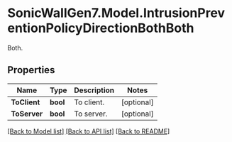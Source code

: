 # SonicWallGen7.Model.IntrusionPreventionPolicyDirectionBothBoth
Both.

## Properties

Name | Type | Description | Notes
------------ | ------------- | ------------- | -------------
**ToClient** | **bool** | To client. | [optional] 
**ToServer** | **bool** | To server. | [optional] 

[[Back to Model list]](../README.md#documentation-for-models) [[Back to API list]](../README.md#documentation-for-api-endpoints) [[Back to README]](../README.md)


